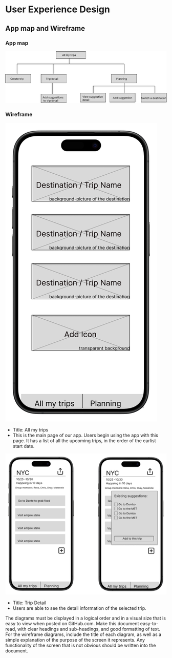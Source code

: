 # User Experience Design

## App map and Wireframe

### App map
![app-map](ux-design/app-map.png)

### Wireframe
![alt text](ux-design/wireframe-png/all-my-trips.png)
* Title: All my trips
* This is the main page of our app. Users begin using the app with this page. It has a list of all the upcoming trips, in the order of the earlist start date. 

![alt text](ux-design/wireframe-png/trip-detail.png)
* Title: Trip Detail
* Users are able to see the detail information of the selected trip.



The diagrams must be displayed in a logical order and in a visual size that is easy to view when posted on GitHub.com.
Make this document easy-to-read, with clear headings and sub-headings, and good formatting of text.
For the wireframe diagrams, include the title of each diagram, as well as a simple explanation of the purpose of the screen it represents.
Any functionality of the screen that is not obvious should be written into the document.